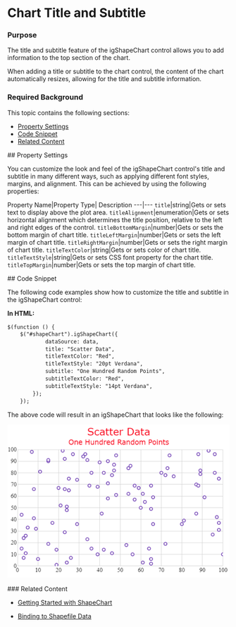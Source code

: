 ﻿<!--
|metadata|
{
    "fileName": "shapechart-configuring-chart-titles",
    "controlName": "igShapeChart",
    "tags": ["API", "ShapeChart", "ChartTitles"]
}
|metadata|
-->

# Chart Title and Subtitle

### Purpose

The title and subtitle feature of the igShapeChart control allows you to add information to the top section of the chart.

When adding a title or subtitle to the chart control, the content of the chart automatically resizes, allowing for the title and subtitle information.

### Required Background

This topic contains the following sections:

- [Property Settings](#propertysettings)
- [Code Snippet](#codesnippet)
- [Related Content](#relatedcontent)

<a id="propertysettings" />
## Property Settings

You can customize the look and feel of the igShapeChart control's title and subtitle in many different ways, such as applying different font styles, margins, and alignment. This can be achieved by using the following properties:

Property Name|Property Type| Description
---|---
`title`|string|Gets or sets text to display above the plot area.
`titleAlignment`|enumeration|Gets or sets horizontal alignment which determines the title position, relative to the left and right edges of the control.
`titleBottomMargin`|number|Gets or sets the bottom margin of chart title.
`titleLeftMargin`|number|Gets or sets the left margin of chart title.
`titleRightMargin`|number|Gets or sets the right margin of chart title.
`titleTextColor`|string|Gets or sets color of chart title.
`titleTextStyle`|string|Gets or sets CSS font property for the chart title.
`titleTopMargin`|number|Gets or sets the top margin of chart title.

<a id="codesnippet" />
## Code Snippet

The following code examples show how to customize the title and subtitle in the igShapeChart control:

**In HTML:**

```html
$(function () {
    $("#shapeChart").igShapeChart({                
            dataSource: data,
            title: "Scatter Data",
            titleTextColor: "Red",
            titleTextStyle: "20pt Verdana",
            subtitle: "One Hundred Random Points",         
            subtitleTextColor: "Red",
            subtitleTextStyle: "14pt Verdana",
        });
    });
```

The above code will result in an igShapeChart that looks like the following:

![](images/shapechart-chart-titles.png)

<a id="relatedcontent" />
### Related Content

- [Getting Started with ShapeChart](shapechart-getting-started-with-shapechart.html)

- [Binding to Shapefile Data](shapechart-binding-shapefile-data.html)